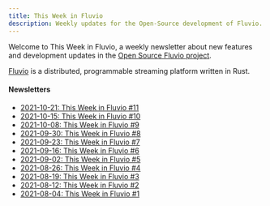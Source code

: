 ```yaml
---
title: This Week in Fluvio
description: Weekly updates for the Open-Source development of Fluvio.
---
```


Welcome to This Week in Fluvio, a weekly newsletter about new
features and development updates in the [Open Source Fluvio project].

[Fluvio] is a distributed, programmable streaming platform written in Rust.

[Open Source Fluvio project]: https://github.com/infinyon/fluvio
[Fluvio]: https://fluvio.io

#### Newsletters

- [2021-10-21: This Week in Fluvio &#x23;11](/news/this-week-in-fluvio-0011/)
- [2021-10-15: This Week in Fluvio &#x23;10](/news/this-week-in-fluvio-0010/)
- [2021-10-08: This Week in Fluvio &#x23;9](/news/this-week-in-fluvio-0009/)
- [2021-09-30: This Week in Fluvio &#x23;8](/news/this-week-in-fluvio-0008/)
- [2021-09-23: This Week in Fluvio &#x23;7](/news/this-week-in-fluvio-0007/)
- [2021-09-16: This Week in Fluvio &#x23;6](/news/this-week-in-fluvio-0006/)
- [2021-09-02: This Week in Fluvio &#x23;5](/news/this-week-in-fluvio-0005/)
- [2021-08-26: This Week in Fluvio &#x23;4](/news/this-week-in-fluvio-0004/)
- [2021-08-19: This Week in Fluvio &#x23;3](/news/this-week-in-fluvio-0003/)
- [2021-08-12: This Week in Fluvio &#x23;2](/news/this-week-in-fluvio-0002/)
- [2021-08-04: This Week in Fluvio &#x23;1](/news/this-week-in-fluvio-0001/)
